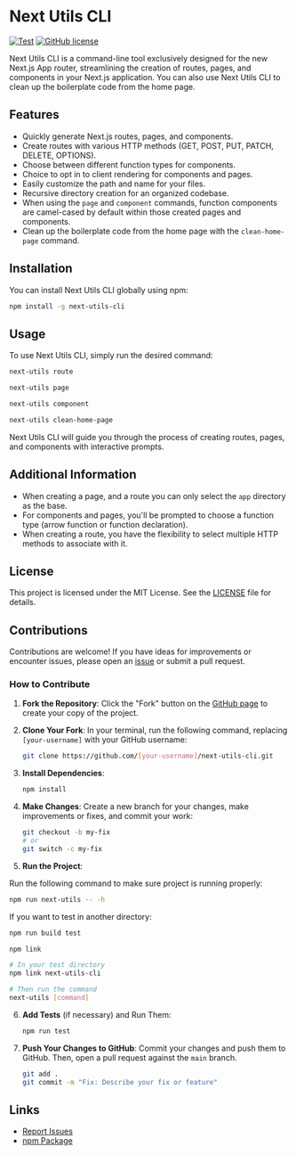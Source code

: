 # Next Utils CLI

[![Test](https://github.com/bocarw121/next-utils-cli/actions/workflows/test.yml/badge.svg)](https://github.com/bocarw121/next-utils-cli/actions/workflows/test.yml) [![GitHub license](https://img.shields.io/badge/license-MIT-blue.svg)](https://github.com/bocarw121/next-utils-cli/blob/main/LICENCE)

Next Utils CLI is a command-line tool exclusively designed for the new Next.js App router, streamlining the creation of routes, pages, and components in your Next.js application. You can also use Next Utils CLI to clean up the boilerplate code from the home page.

## Features

- Quickly generate Next.js routes, pages, and components.
- Create routes with various HTTP methods (GET, POST, PUT, PATCH, DELETE, OPTIONS).
- Choose between different function types for components.
- Choice to opt in to client rendering for components and pages.
- Easily customize the path and name for your files.
- Recursive directory creation for an organized codebase.
- When using the `page` and `component` commands, function components are camel-cased by default within those created pages and components.
- Clean up the boilerplate code from the home page with the `clean-home-page` command.

## Installation

You can install Next Utils CLI globally using npm:

```bash
npm install -g next-utils-cli
```

## Usage

To use Next Utils CLI, simply run the desired command:

```bash
next-utils route
```

```bash
next-utils page
```

```bash
next-utils component
```

```bash
next-utils clean-home-page
```

Next Utils CLI will guide you through the process of creating routes, pages, and components with interactive prompts.

## Additional Information

- When creating a page, and a route you can only select the `app` directory as the base.
- For components and pages, you'll be prompted to choose a function type (arrow function or function declaration).
- When creating a route, you have the flexibility to select multiple HTTP methods to associate with it.

## License

This project is licensed under the MIT License. See the [LICENSE](/LICENSE) file for details.

## Contributions

Contributions are welcome! If you have ideas for improvements or encounter issues, please open an [issue](https://github.com/bocarw121/next-utils-cli/issues) or submit a pull request.

### How to Contribute

1. **Fork the Repository**: Click the "Fork" button on the [GitHub page](https://github.com/bocarw121/next-utils-cli) to create your copy of the project.

2. **Clone Your Fork**: In your terminal, run the following command, replacing `[your-username]` with your GitHub username:

   ```bash
   git clone https://github.com/[your-username]/next-utils-cli.git
   ```

3. **Install Dependencies**:

   ```bash
   npm install
   ```

4. **Make Changes**: Create a new branch for your changes, make improvements or fixes, and commit your work:

   ```bash
   git checkout -b my-fix
   # or
   git switch -c my-fix
   ```

5. **Run the Project**:

Run the following command to make sure project is running properly:

```bash
npm run next-utils -- -h
```

If you want to test in another directory:

```bash
npm run build test

npm link

# In your test directory
npm link next-utils-cli

# Then run the command
next-utils [command]
```

6. **Add Tests** (if necessary) and Run Them:

   ```bash
   npm run test
   ```

7. **Push Your Changes to GitHub**: Commit your changes and push them to GitHub. Then, open a pull request against the `main` branch.

   ```bash
   git add .
   git commit -m "Fix: Describe your fix or feature"
   ```

## Links

- [Report Issues](https://github.com/bocarw121/next-utils-cli/issues)
- [npm Package](https://www.npmjs.com/package/next-utils-cli)
